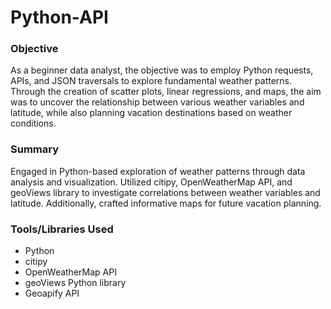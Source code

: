 # Python-API

### Objective
As a beginner data analyst, the objective was to employ Python requests, APIs, and JSON traversals to explore fundamental weather patterns. Through the creation of scatter plots, linear regressions, and maps, the aim was to uncover the relationship between various weather variables and latitude, while also planning vacation destinations based on weather conditions.

### Summary
Engaged in Python-based exploration of weather patterns through data analysis and visualization. Utilized citipy, OpenWeatherMap API, and geoViews library to investigate correlations between weather variables and latitude. Additionally, crafted informative maps for future vacation planning.

### Tools/Libraries Used

- Python
- citipy
- OpenWeatherMap API
- geoViews Python library
- Geoapify API
